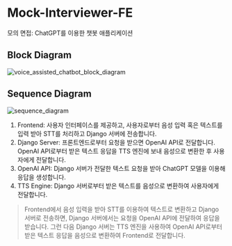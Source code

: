 # Mock-Interviewer-FE
모의 면접: ChatGPT를 이용한 챗봇 애플리케이션
## Block Diagram
![voice_assisted_chatbot_block_diagram](https://github.com/sungbinlee/mock-interviewer/assets/52542229/50c0dee2-cb8e-4c4c-b97c-a70bbe32b139)

## Sequence Diagram 
![sequence_diagram](https://github.com/sungbinlee/mock-interviewer/assets/52542229/dd53bcb3-e95a-4982-9931-ebd93d7547b2)


1. Frontend: 사용자 인터페이스를 제공하고, 사용자로부터 음성 입력 혹은 텍스트를 입력 받아 STT를 처리하고 Django 서버에 전송합니다.
2. Django Server: 프론트엔드로부터 요청을 받으면 OpenAI API로 전달합니다. OpenAI API로부터 받은 텍스트 응답을 TTS 엔진에 보내 음성으로 변환한 후 사용자에게 전달합니다.
3. OpenAI API: Django 서버가 전달한 텍스트 요청을 받아 ChatGPT 모델을 이용해 응답을 생성합니다.
4. TTS Engine: Django 서버로부터 받은 텍스트를 음성으로 변환하여 사용자에게 전달합니다.

> Frontend에서 음성 입력을 받아 STT를 이용하여 텍스트로 변환하고 Django 서버로 전송하면, Django 서버에서는 요청을 OpenAI API에 전달하여 응답을 받습니다. 그런 다음 Django 서버는 TTS 엔진을 사용하여 OpenAI API로부터 받은 텍스트 응답을 음성으로 변환하여 Frontend로 전달합니다.
